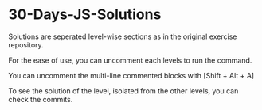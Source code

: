 # 30-Days-JS-Solutions

Solutions are seperated level-wise sections as in the original exercise repository.

For the ease of use, you can uncomment each levels to run the command.

You can uncomment the multi-line commented blocks with [Shift + Alt + A]

To see the solution of the level, isolated from the other levels, you can check the commits.